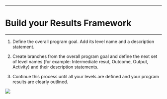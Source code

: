 ****
# Build your Results Framework
---

1. Define the overall program goal. Add its level name and a description statement.

2. Create branches from the overall program goal and define the next set of level names (for example: Intermediate resut, Outcome, Output, Activity) and their description statements.

3. Continue this process until all your levels are defined and your program results are clearly outlined.

![](/assets_en/rf_gif.gif)




